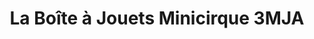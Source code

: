 ---
title: "La Boîte à Jouets Minicirque 3MJA"
url: /sainte-colombe-la-commanderie/la-boite-a-jouets-minicirque-3mja/
shop: Spielzeug
---